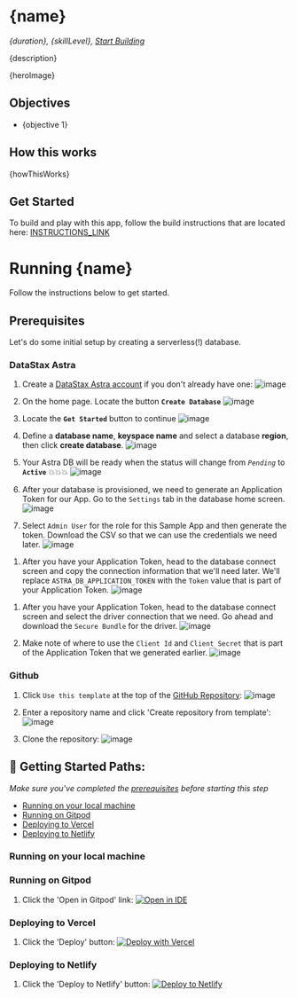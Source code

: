 <!--- 
WARNING: You must remove all comments (except exclusion tags) in your Sample App README.md 
--->

<!--- Use the below tags to exclude content from the Astra DB UI --->
<!--- STARTEXCLUDE --->
<!--- ENDEXCLUDE --->

<!--- 
The Project Name, duration and skillLevel, make sure these values match
the astra.json

Update the INSTRUCTIONS_LINK with the absolute path to your INSTRUCTIONS.md
--->
# {name}
*{duration}, {skillLevel}, [Start Building](INSTRUCTIONS_LINK)*

<!---  
A short few sentences describing what is the purpose of the example and what the user will learn

e.g.
This application shows how to use configure your NodeJs application to connect to DDAC/Cassandra/DSE or an Apollo database at runtime.

This should be the same as the "description" key in the astra.json file. 
--->
{description}

<!--- 
heroImage example:
![image](https://raw.githubusercontent.com/DataStax-Examples/sample-app-template/master/screenshots/astra-sample-app-default.png)

Be sure to include 2 line breaks before and after the hero image
-->
{heroImage}

<!--- 
A list of the top objectives that are being demonstrated by this sample

e.g.
* To demonstrate how to specify at runtime between a standard (DSE/DDAC/C*) client configuration and an Apollo configuration for the same application.
--->
## Objectives
* {objective 1}
  
<!--- 
A description of how this sample works and how it demonstrates the objectives outlined above
--->  
## How this works
{howThisWorks}

<!--- 
Replace INSTRUCTIONS_LINK with an absolute path link to your instructions
--->
## Get Started
To build and play with this app, follow the build instructions that are located here: [INSTRUCTIONS_LINK](INSTRUCTIONS_LINK)

<!--- Everything below Get Started should be excluded from the Astra UI --->
<!--- STARTEXCLUDE --->
<!--- ENDEXCLUDE --->

<!--- Enter the repository name --->
# Running {name}
Follow the instructions below to get started.

<!--- 
Modify this section as needed, however always include the Astra setup parts
--->
## Prerequisites
Let's do some initial setup by creating a serverless(!) database.

### DataStax Astra
<!--- enter a unique UTM_CODE for your sample app below --->
1. Create a [DataStax Astra account](https://astra.datastax.com/register?utm_source=github&utm_medium=referral&utm_campaign=UTM_CODE) if you don't already have one:
![image](https://raw.githubusercontent.com/DataStax-Examples/sample-app-template/master/screenshots/astra-register-basic-auth.png)

2. On the home page. Locate the button **`Create Database`**
![image](https://raw.githubusercontent.com/DataStax-Examples/sample-app-template/master/screenshots/astra-dashboard.png)

3. Locate the **`Get Started`** button to continue
![image](https://raw.githubusercontent.com/DataStax-Examples/sample-app-template/master/screenshots/astra-select-plan.png)

4. Define a **database name**, **keyspace name** and select a database **region**, then click **create database**.
![image](https://raw.githubusercontent.com/DataStax-Examples/sample-app-template/master/screenshots/astra-create-db.png)

5. Your Astra DB will be ready when the status will change from *`Pending`* to **`Active`** 💥💥💥 
![image](https://raw.githubusercontent.com/DataStax-Examples/sample-app-template/master/screenshots/astra-db-active.png)

6. After your database is provisioned, we need to generate an Application Token for our App. Go to the `Settings` tab in the database home screen.
![image](https://raw.githubusercontent.com/DataStax-Examples/sample-app-template/master/screenshots/astra-db-settings.png)

1. Select `Admin User` for the role for this Sample App and then generate the token. Download the CSV so that we can use the credentials we need later.
![image](https://raw.githubusercontent.com/DataStax-Examples/sample-app-template/master/screenshots/astra-db-settings-token.png)

<!--- 
When connecting via an API, use the connect screen step below
--->
1. After you have your Application Token, head to the database connect screen and copy the connection information that we'll need later. We'll replace `ASTRA_DB_APPLICATION_TOKEN` with the `Token` value that is part of your Application Token.
![image](https://raw.githubusercontent.com/DataStax-Examples/sample-app-template/master/screenshots/astra-db-connect.png)

<!--- 
When connecting with a secure bundle, use the service account steps below
--->
1. After you have your Application Token, head to the database connect screen and select the driver connection that we need. Go ahead and download the `Secure Bundle` for the driver.
![image](https://raw.githubusercontent.com/DataStax-Examples/sample-app-template/master/screenshots/astra-db-connect-bundle.png)

9. Make note of where to use the `Client Id` and `Client Secret` that is part of the Application Token that we generated earlier.
![image](https://raw.githubusercontent.com/DataStax-Examples/sample-app-template/master/screenshots/astra-db-connect-bundle-driver.png)

### Github
<!-- Enter your GITHUB_URL below -->
1. Click `Use this template` at the top of the [GitHub Repository](GITHUB_URL):
![image](https://raw.githubusercontent.com/DataStax-Examples/sample-app-template/master/screenshots/github-use-template.png)

2. Enter a repository name and click 'Create repository from template':
![image](https://raw.githubusercontent.com/DataStax-Examples/sample-app-template/master/screenshots/github-create-repository.png)

3. Clone the repository:
![image](https://raw.githubusercontent.com/DataStax-Examples/sample-app-template/master/screenshots/github-clone.png)

<!--- 
Include locally as a minimum so that folks will
create an Astra DB and use your repository as a template.

Remove paths that you don't need.
--->
## 🚀 Getting Started Paths:
*Make sure you've completed the [prerequisites](#prerequisites) before starting this step*
  - [Running on your local machine](#running-on-your-local-machine)
  - [Running on Gitpod](#running-on-gitpod)
  - [Deploying to Vercel](#deploying-to-vercel)
  - [Deploying to Netlify](#deploying-to-netlify)

<!--- 
Include the appropriate commands to run the app locally (post cloning). If you're using
Docker or something similar, include that setup here.
--->
### Running on your local machine


<!--- 
Include Gitpod where possible, it provides a good DX for experimentation 
--->
### Running on Gitpod
<!-- Enter your GITPOD_LINK below -->
1. Click the 'Open in Gitpod' link:
[![Open in IDE](https://gitpod.io/button/open-in-gitpod.svg)](GITPOD_LINK)

### Deploying to Vercel
<!-- Enter your VERCEL_URL below -->
1. Click the 'Deploy' button:
[![Deploy with Vercel](https://vercel.com/button)](VERCEL_URL)

### Deploying to Netlify
<!-- Enter your NETLIFY_URL below -->
1. Click the 'Deploy to Netlify' button:
[![Deploy to Netlify](https://www.netlify.com/img/deploy/button.svg)](NETLIFY_URL)
